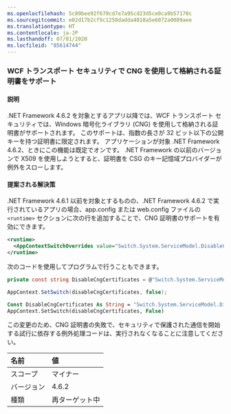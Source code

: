 ```yaml
---
ms.openlocfilehash: 5c09bee92f679cd7e7a95cd23d5ce0ca9b57170c
ms.sourcegitcommit: e02d17b2cf9c1258dadda4810a5e6072a0089aee
ms.translationtype: HT
ms.contentlocale: ja-JP
ms.lasthandoff: 07/01/2020
ms.locfileid: "85614744"
---
```

### <a name="wcf-transport-security-supports-certificates-stored-using-cng"></a>WCF トランスポート セキュリティで CNG を使用して格納される証明書をサポート

#### <a name="details"></a>説明

.NET Framework 4.6.2 を対象とするアプリ以降では、WCF トランスポート セキュリティでは、Windows 暗号化ライブラリ (CNG) を使用して格納される証明書がサポートされます。 このサポートは、指数の長さが 32 ビット以下の公開キーを持つ証明書に限定されます。 アプリケーションが対象 .NET Framework 4.6.2、ときにこの機能は既定でオンです。 .NET Framework の以前のバージョンで X509 を使用しようとすると、証明書を CSG のキー記憶域プロバイダーが例外をスローします。

#### <a name="suggestion"></a>提案される解決策

.NET Framework 4.6.1 以前を対象とするものの、.NET Framework 4.6.2 で実行されているアプリの場合、app.config または web.config ファイルの `<runtime>` セクションに次の行を追加することで、CNG 証明書のサポートを有効にできます。

```xml
<runtime>
  <AppContextSwitchOverrides value="Switch.System.ServiceModel.DisableCngCertificates=false" />
</runtime>
```

次のコードを使用してプログラムで行うこともできます。

```csharp
private const string DisableCngCertificates = @"Switch.System.ServiceModel.DisableCngCertificate";

AppContext.SetSwitch(disableCngCertificates, false);
```

```vb
Const DisableCngCertificates As String = "Switch.System.ServiceModel.DisableCngCertificates"
AppContext.SetSwitch(disableCngCertificates, False)
```

この変更のため、CNG 証明書の失敗で、セキュリティで保護された通信を開始する試行に依存する例外処理コードは、実行されなくなることに注意してください。

| 名前    | 値       |
|:--------|:------------|
| スコープ   | マイナー       |
| バージョン | 4.6.2       |
| 種類    | 再ターゲット中 |
